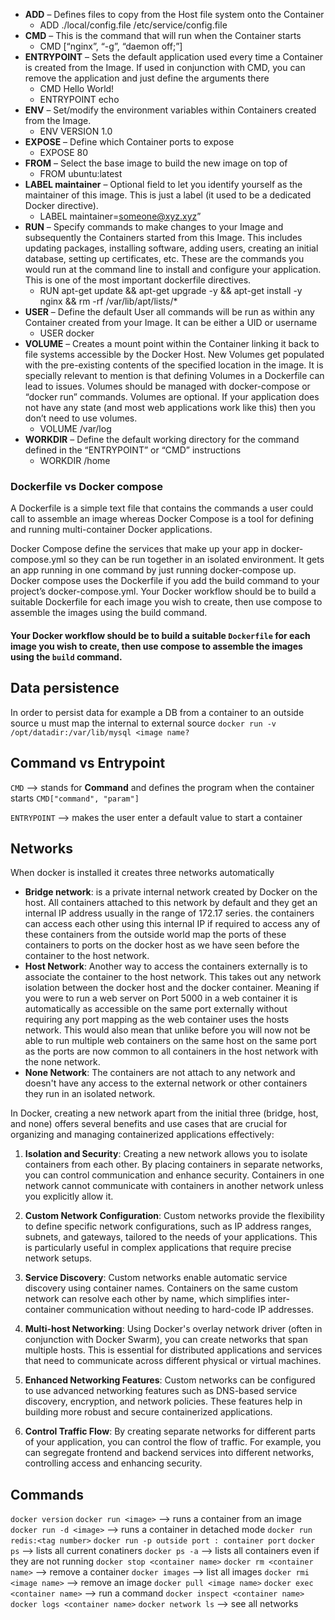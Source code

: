 -   **ADD** – Defines files to copy from the Host file system onto the Container
	-   ADD ./local/config.file /etc/service/config.file
-   **CMD** – This is the command that will run when the Container starts
    -   CMD [“nginx”, “-g”, “daemon off;”]
-   **ENTRYPOINT** – Sets the default application used every time a Container is created from the Image. If used in conjunction with CMD, you can remove the application and just define the arguments there
    -   CMD Hello World!
    -   ENTRYPOINT echo
-   **ENV** – Set/modify the environment variables within Containers created from the Image.
    -   ENV VERSION 1.0
-   **EXPOSE** – Define which Container ports to expose
    -   EXPOSE 80
-   **FROM** – Select the base image to build the new image on top of
    -   FROM ubuntu:latest
-   **LABEL maintainer** – Optional field to let you identify yourself as the maintainer of this image. This is just a label (it used to be a dedicated Docker directive).
    -   LABEL maintainer=someone@xyz.xyz”
-   **RUN** – Specify commands to make changes to your Image and subsequently the Containers started from this Image. This includes updating packages, installing software, adding users, creating an initial database, setting up certificates, etc. These are the commands you would run at the command line to install and configure your application. This is one of the most important dockerfile directives.
    -   RUN apt-get update && apt-get upgrade -y && apt-get install -y nginx && rm -rf /var/lib/apt/lists/*
-   **USER** – Define the default User all commands will be run as within any Container created from your Image. It can be either a UID or username
    -   USER docker
-   **VOLUME** – Creates a mount point within the Container linking it back to file systems accessible by the Docker Host. New Volumes get populated with the pre-existing contents of the specified location in the image. It is specially relevant to mention is that defining Volumes in a Dockerfile can lead to issues. Volumes should be managed with docker-compose or “docker run” commands. Volumes are optional. If your application does not have any state (and most web applications work like this) then you don’t need to use volumes.
    -   VOLUME /var/log
-   **WORKDIR** – Define the default working directory for the command defined in the “ENTRYPOINT” or “CMD” instructions
    -   WORKDIR /home



### Dockerfile vs Docker compose

A Dockerfile is a simple text file that contains the commands a user could call to assemble an image whereas Docker Compose is a tool for defining and running multi-container Docker applications.

Docker Compose define the services that make up your app in docker-compose.yml so they can be run together in an isolated environment. It gets an app running in one command by just running docker-compose up. Docker compose uses the Dockerfile if you add the build command to your project’s docker-compose.yml. Your Docker workflow should be to build a suitable Dockerfile for each image you wish to create, then use compose to assemble the images using the build command.

#### Your Docker workflow should be to build a suitable `Dockerfile` for each image you wish to create, then use compose to assemble the images using the `build` command.


## Data persistence
In order to persist data for example a DB from a container to an outside source u must map the internal to external source
`docker run -v /opt/datadir:/var/lib/mysql <image name?` 

## Command vs Entrypoint

`CMD` --> stands for **Command** and defines the program when the container starts
`CMD["command", "param"]`

`ENTRYPOINT` --> makes the user enter a default value to start a container

## Networks

When docker is installed it creates three networks automatically
- **Bridge network**: is a private internal network created by Docker on the host. All containers attached to this network by default and they get an internal IP address usually in the range of  172.17 series. the containers can access each other using this internal IP if required to access any of these containers from the outside world map the ports of these containers to ports on the docker host as we have seen before the container to the host network.
- **Host Network**: Another way to access the containers externally is to associate the container to the host network. This takes out any network isolation between the docker host and the docker container. Meaning if you were to run a web server on Port 5000 in a web container it is automatically as accessible on the same port externally without requiring any port mapping as the web container uses the hosts network. This would also mean that unlike before you will now not be able to run multiple web containers on the same host on the same port as the ports are now common to all containers in the host network with the none network.
- **None Network**:  The containers are not attach to any network and doesn't have any access to the external network or other containers they run in an isolated network.

In Docker, creating a new network apart from the initial three (bridge, host, and none) offers several benefits and use cases that are crucial for organizing and managing containerized applications effectively:

1. **Isolation and Security**: Creating a new network allows you to isolate containers from each other. By placing containers in separate networks, you can control communication and enhance security. Containers in one network cannot communicate with containers in another network unless you explicitly allow it.
    
2. **Custom Network Configuration**: Custom networks provide the flexibility to define specific network configurations, such as IP address ranges, subnets, and gateways, tailored to the needs of your applications. This is particularly useful in complex applications that require precise network setups.
    
3. **Service Discovery**: Custom networks enable automatic service discovery using container names. Containers on the same custom network can resolve each other by name, which simplifies inter-container communication without needing to hard-code IP addresses.
    
4. **Multi-host Networking**: Using Docker's overlay network driver (often in conjunction with Docker Swarm), you can create networks that span multiple hosts. This is essential for distributed applications and services that need to communicate across different physical or virtual machines.
    
5. **Enhanced Networking Features**: Custom networks can be configured to use advanced networking features such as DNS-based service discovery, encryption, and network policies. These features help in building more robust and secure containerized applications.
    
6. **Control Traffic Flow**: By creating separate networks for different parts of your application, you can control the flow of traffic. For example, you can segregate frontend and backend services into different networks, controlling access and enhancing security.
## Commands
`docker version`
`docker run <image>` --> runs a container from an image
`docker run -d <image>` --> runs a container in detached mode
`docker run redis:<tag number>`
`docker run -p outside port : container port`
`docker ps` --> lists all current conatiners
`docker ps -a`  --> lists all containers even if they are not running
`docker stop <container name>`
`docker rm <container name>` --> remove a container
`docker images` --> list all images
`docker rmi <image name>` --> remove an image
`docker pull <image name>`
`docker exec <container name>` --> run a command
`docker inspect <container name>`
`docker logs <container name>`
`docker network ls` --> see all networks

